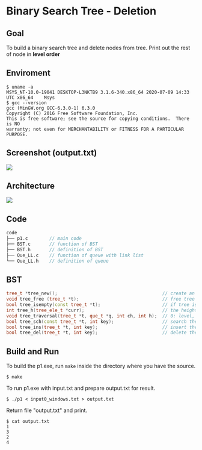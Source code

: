 # Binary Search Tree - Deletion

## Goal
To build a binary search tree and delete nodes from tree.
Print out the rest of node in **level order**

## Enviroment
```
$ uname -a
MSYS_NT-10.0-19041 DESKTOP-L3NKTB9 3.1.6-340.x86_64 2020-07-09 14:33 UTC x86_64    Msys
$ gcc --version
gcc (MinGW.org GCC-6.3.0-1) 6.3.0
Copyright (C) 2016 Free Software Foundation, Inc.
This is free software; see the source for copying conditions.  There is NO
warranty; not even for MERCHANTABILITY or FITNESS FOR A PARTICULAR PURPOSE.
```

## Screenshot (output.txt)
![](https://i.imgur.com/giAgQJx.png)

## Architecture
![](https://i.imgur.com/ejjs0R1.png)

## Code
```cpp
code
├── p1.c        // main code
├── BST.c       // function of BST
├── BST.h       // definition of BST
├── Que_LL.c    // function of queue with link list
└── Que_LL.h    // definition of queue
```    

## BST
```cpp
tree_t *tree_new();                                       // create an empty tree
void tree_free (tree_t *t);                               // free tree
bool tree_isempty(const tree_t *t);                       // if tree is empty, return 1
int tree_h(tree_ele_t *curr);                             // the height of tree
void tree_traversal(tree_t *t, que_t *q, int ch, int h);  // 0: level, 1: in, 2: pre, 3: post
bool tree_sch(const tree_t *t, int key);                  // search the key in the tree
bool tree_ins(tree_t *t, int key);                        // insert the key 
bool tree_del(tree_t *t, int key);                        // delete the key
```

## Build and Run
To build the p1.exe, run `make` inside the directory where you have the source.
```
$ make 
```
To run p1.exe with input.txt and prepare output.txt for result.
```
$ ./p1 < input0_windows.txt > output.txt
```
Return file "output.txt" and print.
```
$ cat output.txt
1
3
2
4
```
